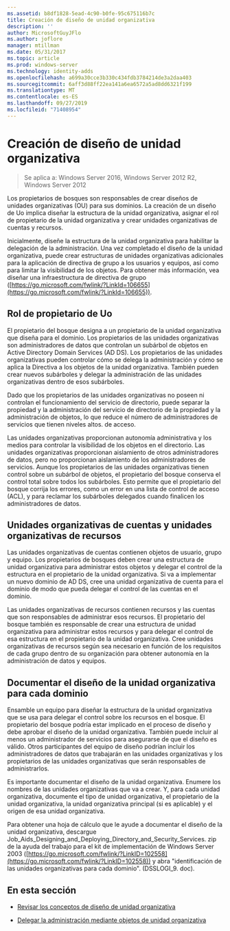 ```yaml
---
ms.assetid: b8df1828-5ead-4c90-b0fe-95c675116b7c
title: Creación de diseño de unidad organizativa
description: ''
author: MicrosoftGuyJFlo
ms.author: joflore
manager: mtillman
ms.date: 05/31/2017
ms.topic: article
ms.prod: windows-server
ms.technology: identity-adds
ms.openlocfilehash: a699a30cce3b330c434fdb3784214de3a2daa403
ms.sourcegitcommit: 6aff3d88ff22ea141a6ea6572a5ad8dd6321f199
ms.translationtype: MT
ms.contentlocale: es-ES
ms.lasthandoff: 09/27/2019
ms.locfileid: "71408954"
---
```

# <a name="creating-an-organizational-unit-design"></a>Creación de diseño de unidad organizativa

>Se aplica a: Windows Server 2016, Windows Server 2012 R2, Windows Server 2012

Los propietarios de bosques son responsables de crear diseños de unidades organizativas (OU) para sus dominios. La creación de un diseño de Uo implica diseñar la estructura de la unidad organizativa, asignar el rol de propietario de la unidad organizativa y crear unidades organizativas de cuentas y recursos.  
  
Inicialmente, diseñe la estructura de la unidad organizativa para habilitar la delegación de la administración. Una vez completado el diseño de la unidad organizativa, puede crear estructuras de unidades organizativas adicionales para la aplicación de directiva de grupo a los usuarios y equipos, así como para limitar la visibilidad de los objetos. Para obtener más información, vea diseñar una infraestructura de directiva de grupo ([https://go.microsoft.com/fwlink/?LinkId=106655](https://go.microsoft.com/fwlink/?LinkId=106655)).  
  
## <a name="ou-owner-role"></a>Rol de propietario de Uo  
El propietario del bosque designa a un propietario de la unidad organizativa que diseña para el dominio. Los propietarios de las unidades organizativas son administradores de datos que controlan un subárbol de objetos en Active Directory Domain Services (AD DS). Los propietarios de las unidades organizativas pueden controlar cómo se delega la administración y cómo se aplica la Directiva a los objetos de la unidad organizativa. También pueden crear nuevos subárboles y delegar la administración de las unidades organizativas dentro de esos subárboles.  
  
Dado que los propietarios de las unidades organizativas no poseen ni controlan el funcionamiento del servicio de directorio, puede separar la propiedad y la administración del servicio de directorio de la propiedad y la administración de objetos, lo que reduce el número de administradores de servicios que tienen niveles altos. de acceso.  
  
Las unidades organizativas proporcionan autonomía administrativa y los medios para controlar la visibilidad de los objetos en el directorio. Las unidades organizativas proporcionan aislamiento de otros administradores de datos, pero no proporcionan aislamiento de los administradores de servicios. Aunque los propietarios de las unidades organizativas tienen control sobre un subárbol de objetos, el propietario del bosque conserva el control total sobre todos los subárboles. Esto permite que el propietario del bosque corrija los errores, como un error en una lista de control de acceso (ACL), y para reclamar los subárboles delegados cuando finalicen los administradores de datos.  
  
## <a name="account-ous-and-resource-ous"></a>Unidades organizativas de cuentas y unidades organizativas de recursos  
Las unidades organizativas de cuentas contienen objetos de usuario, grupo y equipo. Los propietarios de bosques deben crear una estructura de unidad organizativa para administrar estos objetos y delegar el control de la estructura en el propietario de la unidad organizativa. Si va a implementar un nuevo dominio de AD DS, cree una unidad organizativa de cuenta para el dominio de modo que pueda delegar el control de las cuentas en el dominio.  
  
Las unidades organizativas de recursos contienen recursos y las cuentas que son responsables de administrar esos recursos. El propietario del bosque también es responsable de crear una estructura de unidad organizativa para administrar estos recursos y para delegar el control de esa estructura en el propietario de la unidad organizativa. Cree unidades organizativas de recursos según sea necesario en función de los requisitos de cada grupo dentro de su organización para obtener autonomía en la administración de datos y equipos.  
  
## <a name="documenting-the-ou-design-for-each-domain"></a>Documentar el diseño de la unidad organizativa para cada dominio  
Ensamble un equipo para diseñar la estructura de la unidad organizativa que se usa para delegar el control sobre los recursos en el bosque. El propietario del bosque podría estar implicado en el proceso de diseño y debe aprobar el diseño de la unidad organizativa. También puede incluir al menos un administrador de servicios para asegurarse de que el diseño es válido. Otros participantes del equipo de diseño podrían incluir los administradores de datos que trabajarán en las unidades organizativas y los propietarios de las unidades organizativas que serán responsables de administrarlos.  
  
Es importante documentar el diseño de la unidad organizativa. Enumere los nombres de las unidades organizativas que va a crear. Y, para cada unidad organizativa, documente el tipo de unidad organizativa, el propietario de la unidad organizativa, la unidad organizativa principal (si es aplicable) y el origen de esa unidad organizativa.  
  
Para obtener una hoja de cálculo que le ayude a documentar el diseño de la unidad organizativa, descargue Job_Aids_Designing_and_Deploying_Directory_and_Security_Services. zip de la ayuda del trabajo para el kit de implementación de Windows Server 2003 ([https://go.microsoft.com/fwlink/?LinkID=102558](https://go.microsoft.com/fwlink/?LinkID=102558)) y abra "identificación de las unidades organizativas para cada dominio". (DSSLOGI_9. doc).  
  
## <a name="in-this-section"></a>En esta sección  
  
-   [Revisar los conceptos de diseño de unidad organizativa](../../ad-ds/plan/Reviewing-OU-Design-Concepts.md)  
  
-   [Delegar la administración mediante objetos de unidad organizativa](../../ad-ds/plan/Delegating-Administration-by-Using-OU-Objects.md)  
  


